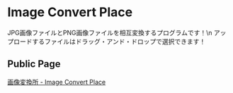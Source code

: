 # Image Convert Place

JPG画像ファイルとPNG画像ファイルを相互変換するプログラムです！\n
アップロードするファイルはドラッグ・アンド・ドロップで選択できます！

## Public Page
[画像変換所 - Image Convert Place](https://image-convert-place.net/)
